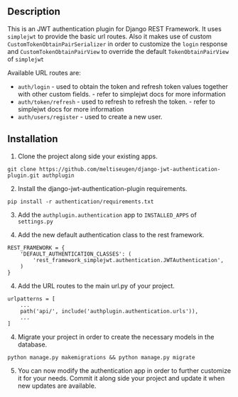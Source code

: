 ## Description

This is an JWT authentication plugin for Django REST Framework.
It uses ```simplejwt``` to provide the basic url routes. Also it makes use of 
custom ```CustomTokenObtainPairSerializer``` in order to customize the ```login``` response 
and ```CustomTokenObtainPairView``` to override the default ```TokenObtainPairView``` of ```simplejwt```

Available URL routes are:
* ```auth/login``` - used to obtain the token and refresh token values together with other custom fields. - refer to simplejwt docs for more information
* ```auth/token/refresh``` - used to refresh to refresh the token. - refer to simplejwt docs for more information
* ```auth/users/register``` - used to create a new user.

## Installation

1. Clone the project along side your existing apps.

```git clone https://github.com/meltiseugen/django-jwt-authentication-plugin.git authplugin```

2. Install the django-jwt-authentication-plugin requirements.

```pip install -r authentication/requirements.txt```

3. Add the ```authplugin.authentication``` app to ```INSTALLED_APPS``` of ```settings.py```

4. Add the new default authentication class to the rest framework.

```
REST_FRAMEWORK = {
    'DEFAULT_AUTHENTICATION_CLASSES': (
        'rest_framework_simplejwt.authentication.JWTAuthentication',
    )
}
```

4. Add the URL routes to the main url.py of your project.

```
urlpatterns = [
    ...
    path('api/', include('authplugin.authentication.urls')),
    ...
]
```

4. Migrate your project in order to create the necessary models in the database.

```python manage.py makemigrations && python manage.py migrate```

5. You can now modify the authentication app in order to further customize it for your needs.
Commit it along side your project and update it when new updates are available.